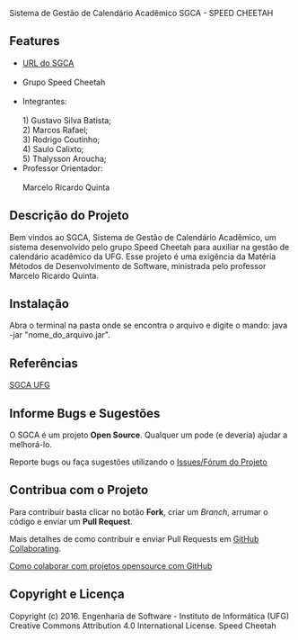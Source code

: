 
Sistema de Gestão de Calendário Acadêmico
SGCA - SPEED CHEETAH

## Features ##
<ul>
<p> <a href="https://github.com/speed-cheetah/SGCA/"><li> URL do SGCA</li></a> <br />
<li> Grupo Speed Cheetah</li><br />
<li> Integrantes:</li><br />
1) Gustavo Silva Batista;<br />
2) Marcos Rafael;<br />
3) Rodrigo Coutinho;<br />
4) Saulo Calixto;<br />
5) Thalysson Aroucha;<br />
<li> Professor Orientador:</li><br />
 Marcelo Ricardo Quinta</p>
</ul>

## Descrição do Projeto ##

Bem vindos ao SGCA, Sistema de Gestão de Calendário Acadêmico, um sistema
desenvolvido pelo grupo Speed Cheetah para auxiliar na gestão de calendário
acadêmico da UFG. Esse projeto é uma exigência da Matéria Métodos de
Desenvolvimento de Software, ministrada pelo professor Marcelo Ricardo Quinta.

## Instalação ##

Abra o terminal na pasta onde se encontra o arquivo e digite o mando:
java -jar "nome_do_arquivo.jar".

## Referências ##

[SGCA UFG](http://200.137.197.234:8080/calendario/views/home.xhtml)

## Informe Bugs e Sugestões ##

O SGCA é um projeto **Open Source**. Qualquer um pode (e deveria) ajudar a melhorá-lo.

Reporte bugs ou faça sugestões utilizando o [Issues/Fórum do Projeto](https://github.com/speed-cheetah/SGCA/issues)

## Contribua com o Projeto ##

Para contribuir basta clicar no botão **Fork**, criar um *Branch*, arrumar o código e enviar um **Pull Request**.

Mais detalhes de como contribuir e enviar Pull Requests em [GitHub Collaborating](https://help.github.com/categories/63/articles).

[Como colaborar com projetos opensource com GitHub](http://www.youtube.com/watch?v=H3olaBo83As)

## Copyright e Licença ##

Copyright (c) 2016. Engenharia de Software - Instituto de Informática (UFG)
Creative Commons Attribution 4.0 International License.
Speed Cheetah
